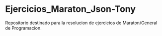 # Ejercicios_Maraton_Json-Tony
Repositorio destinado para la resolucion de ejercicios de Maraton/General de Programacion.
